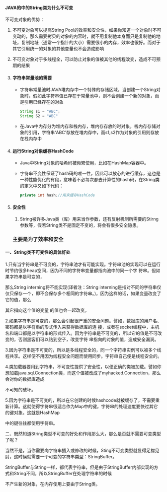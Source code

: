 #### JAVA的中的String类为什么不可变

不可变对象的优势：

1. 不可变对象可以提高String Pool的效率和安全性，如果你知道一个对象时不可变动的，那么需要拷贝的对象的内容时，就不用复制他本身而只是复制他的地址，复制地址（通常一个指针的大小）需要很小的内存，效率也很好。而对于其它引用统一的对象的其他变量也不会造成影响
2. 不可变对象对于多线程全，可以防止对象的值被其他的线程改变，造成不可预期的结果

1. #### 字符串常量池的需要

   - 字符串常量池时JAVA堆内存中一个特殊的存储区域，当创建一个String对象时，假如此字符串值已存在于常量池中，则不会创建一个新的对象，而是引用已经存在的对象

     ```java
     String s1 = "ABC";
     String S2 = "ABC"
     ```

     

   - 在Java中内存分为堆内存和栈内存，堆内存存放的时对象，栈内存存储对象的引用，字符串‘ABC’存放在堆内存中，而s1,s2作为对象的引用则存放在栈内存中

2. #### 运行String对象缓存HashCode

   - Java中String对象的哈希码被频繁使用，比如在HashMap容器中。

   - 字符串不变性保证了hash码的唯一性，因此可以放心的进行缓存，这也是一种性能优化的有段，意味着不必每次都去计算性的hash码，在String类的定义中又如下代码：

     ```java
     private int hash;//用来缓存HashCode
     ```

     

3. #### 安全性

   1. String被许多Java类（库）用来当作参数，还有反射机制所需要的Stirng参数等，假若String类不是固定不变的，将会有很多安全隐患。

   ### 主要是为了效率和安全

#### 一、String类不可变性的具体好处



1.只有当字符串是不可变的，字符串池才有可能实现。字符串池的实现可以在运行时节约很多heap空间，因为不同的字符串变量都指向池中的同一个字 符串。但如果字符串是可变的，



那么String interning将不能实现(译者注：String interning是指对不同的字符串仅仅只保存一个，即不会保存多个相同的字符串。)，因为这样的话，如果变量改变了它的值，那么



其它指向这个值的变量 的值也会一起改变。



2.如果字符串是可变的，那么会引起很严重的安全问题。譬如，数据库的用户名、密码都是以字符串的形式传入来获得数据库的连 接，或者在socket编程中，主机名和端口都是以字符串的形式传入。因为字符串是不可变的，所以它的值是不可改变的，否则黑客们可以钻到空子，改变字符 串指向的对象的值，造成安全漏洞。



3.因为字符串是不可变的，所以是多线程安全的，同一个字符串实例可以被多个线程共享。这样便不用因为线程安全问题而使用同步。字符串自己便是线程安全的。



4.类加载器要用到字符串，不可变性提供了安全性，以便正确的类被加载。譬如你想加载java.sql.Connection类，而这个值被改成了myhacked.Connection，那么会对你的数据库造成



不可知的破坏。



5.因为字符串是不可变的，所以在它创建的时候hashcode就被缓存了，不需要重新计算。这就使得字符串很适合作为Map中的键，字符串的处理速度要快过其它的键对象。这就是HashMap



中的键往往都使用字符串。





二、既然知道String类型不可变的好处和作用那么大，那么是否就不需要可变类型了呢？



当然不是，当你需要向字符串插入或修改的时候，Sting不可变类型就显得足襟见肘，这时候就需要一个可变的字符串类型：StringBuffer。



StringBuffer与String一样，都代表字符串，但是由于StringBuffer内部实现的方式和String不同，所以StringBuffer在处理字符串的时候



不产生新的对象，在内存使用上要由于String类。



 